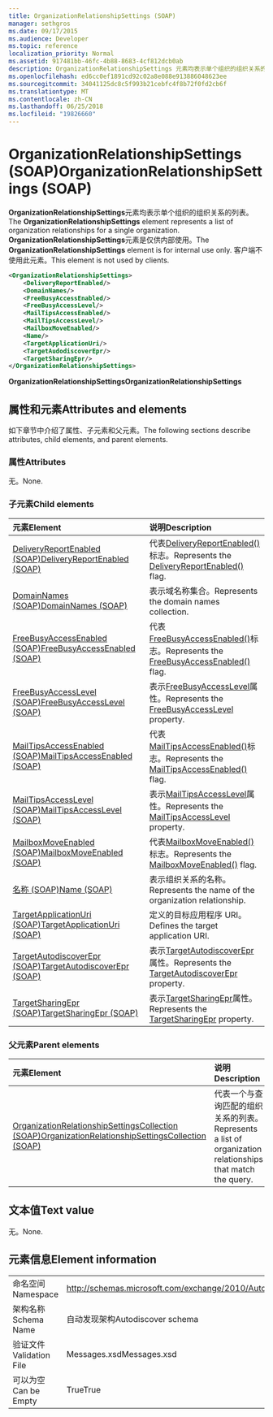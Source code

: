 ```yaml
---
title: OrganizationRelationshipSettings (SOAP)
manager: sethgros
ms.date: 09/17/2015
ms.audience: Developer
ms.topic: reference
localization_priority: Normal
ms.assetid: 917481bb-46fc-4b88-8683-4cf812dcb0ab
description: OrganizationRelationshipSettings 元素均表示单个组织的组织关系的列表。 OrganizationRelationshipSettings 元素是仅供内部使用。 客户端不使用此元素。
ms.openlocfilehash: ed6cc0ef1891cd92c02a8e088e913886048623ee
ms.sourcegitcommit: 34041125dc8c5f993b21cebfc4f8b72f0fd2cb6f
ms.translationtype: MT
ms.contentlocale: zh-CN
ms.lasthandoff: 06/25/2018
ms.locfileid: "19826660"
---
```

# <a name="organizationrelationshipsettings-soap"></a><span data-ttu-id="ed7cd-105">OrganizationRelationshipSettings (SOAP)</span><span class="sxs-lookup"><span data-stu-id="ed7cd-105">OrganizationRelationshipSettings (SOAP)</span></span>

<span data-ttu-id="ed7cd-106">**OrganizationRelationshipSettings**元素均表示单个组织的组织关系的列表。</span><span class="sxs-lookup"><span data-stu-id="ed7cd-106">The **OrganizationRelationshipSettings** element represents a list of organization relationships for a single organization.</span></span> <span data-ttu-id="ed7cd-107">**OrganizationRelationshipSettings**元素是仅供内部使用。</span><span class="sxs-lookup"><span data-stu-id="ed7cd-107">The **OrganizationRelationshipSettings** element is for internal use only.</span></span> <span data-ttu-id="ed7cd-108">客户端不使用此元素。</span><span class="sxs-lookup"><span data-stu-id="ed7cd-108">This element is not used by clients.</span></span> 
  
```XML
<OrganizationRelationshipSettings>
    <DeliveryReportEnabled/>
    <DomainNames/>
    <FreeBusyAccessEnabled/>
    <FreeBusyAccessLevel/>
    <MailTipsAccessEnabled/>
    <MailTipsAccessLevel/>
    <MailboxMoveEnabled/>
    <Name/>
    <TargetApplicationUri/>
    <TargetAudodiscoverEpr/>
    <TargetSharingEpr/>
</OrganizationRelationshipSettings>
```

 <span data-ttu-id="ed7cd-109">**OrganizationRelationshipSettings**</span><span class="sxs-lookup"><span data-stu-id="ed7cd-109">**OrganizationRelationshipSettings**</span></span>
## <a name="attributes-and-elements"></a><span data-ttu-id="ed7cd-110">属性和元素</span><span class="sxs-lookup"><span data-stu-id="ed7cd-110">Attributes and elements</span></span>

<span data-ttu-id="ed7cd-111">如下章节中介绍了属性、子元素和父元素。</span><span class="sxs-lookup"><span data-stu-id="ed7cd-111">The following sections describe attributes, child elements, and parent elements.</span></span>
  
### <a name="attributes"></a><span data-ttu-id="ed7cd-112">属性</span><span class="sxs-lookup"><span data-stu-id="ed7cd-112">Attributes</span></span>

<span data-ttu-id="ed7cd-113">无。</span><span class="sxs-lookup"><span data-stu-id="ed7cd-113">None.</span></span>
  
### <a name="child-elements"></a><span data-ttu-id="ed7cd-114">子元素</span><span class="sxs-lookup"><span data-stu-id="ed7cd-114">Child elements</span></span>

|<span data-ttu-id="ed7cd-115">**元素**</span><span class="sxs-lookup"><span data-stu-id="ed7cd-115">**Element**</span></span>|<span data-ttu-id="ed7cd-116">**说明**</span><span class="sxs-lookup"><span data-stu-id="ed7cd-116">**Description**</span></span>|
|:-----|:-----|
|[<span data-ttu-id="ed7cd-117">DeliveryReportEnabled (SOAP)</span><span class="sxs-lookup"><span data-stu-id="ed7cd-117">DeliveryReportEnabled (SOAP)</span></span>](deliveryreportenabled-soap.md) <br/> |<span data-ttu-id="ed7cd-118">代表[DeliveryReportEnabled()](https://msdn.microsoft.com/library/Microsoft.Exchange.SoapWebClient.AutoDiscover.OrganizationRelationshipSettings.DeliveryReportEnabled.aspx)标志。</span><span class="sxs-lookup"><span data-stu-id="ed7cd-118">Represents the [DeliveryReportEnabled()](https://msdn.microsoft.com/library/Microsoft.Exchange.SoapWebClient.AutoDiscover.OrganizationRelationshipSettings.DeliveryReportEnabled.aspx) flag.</span></span>  <br/> |
|[<span data-ttu-id="ed7cd-119">DomainNames (SOAP)</span><span class="sxs-lookup"><span data-stu-id="ed7cd-119">DomainNames (SOAP)</span></span>](domainnames-soap.md) <br/> |<span data-ttu-id="ed7cd-120">表示域名称集合。</span><span class="sxs-lookup"><span data-stu-id="ed7cd-120">Represents the domain names collection.</span></span>  <br/> |
|[<span data-ttu-id="ed7cd-121">FreeBusyAccessEnabled (SOAP)</span><span class="sxs-lookup"><span data-stu-id="ed7cd-121">FreeBusyAccessEnabled (SOAP)</span></span>](freebusyaccessenabled-soap.md) <br/> |<span data-ttu-id="ed7cd-122">代表[FreeBusyAccessEnabled()](https://msdn.microsoft.com/library/Microsoft.Exchange.SoapWebClient.AutoDiscover.OrganizationRelationshipSettings.FreeBusyAccessEnabled.aspx)标志。</span><span class="sxs-lookup"><span data-stu-id="ed7cd-122">Represents the [FreeBusyAccessEnabled()](https://msdn.microsoft.com/library/Microsoft.Exchange.SoapWebClient.AutoDiscover.OrganizationRelationshipSettings.FreeBusyAccessEnabled.aspx) flag.</span></span>  <br/> |
|[<span data-ttu-id="ed7cd-123">FreeBusyAccessLevel (SOAP)</span><span class="sxs-lookup"><span data-stu-id="ed7cd-123">FreeBusyAccessLevel (SOAP)</span></span>](freebusyaccesslevel-soap.md) <br/> |<span data-ttu-id="ed7cd-124">表示[FreeBusyAccessLevel](https://msdn.microsoft.com/library/Microsoft.Exchange.Data.Directory.SystemConfiguration.OrganizationRelationship.FreeBusyAccessLevel.aspx)属性。</span><span class="sxs-lookup"><span data-stu-id="ed7cd-124">Represents the [FreeBusyAccessLevel](https://msdn.microsoft.com/library/Microsoft.Exchange.Data.Directory.SystemConfiguration.OrganizationRelationship.FreeBusyAccessLevel.aspx) property.</span></span>  <br/> |
|[<span data-ttu-id="ed7cd-125">MailTipsAccessEnabled (SOAP)</span><span class="sxs-lookup"><span data-stu-id="ed7cd-125">MailTipsAccessEnabled (SOAP)</span></span>](mailtipsaccessenabled-soap.md) <br/> |<span data-ttu-id="ed7cd-126">代表[MailTipsAccessEnabled()](https://msdn.microsoft.com/library/Microsoft.Exchange.SoapWebClient.AutoDiscover.OrganizationRelationshipSettings.MailTipsAccessEnabled.aspx)标志。</span><span class="sxs-lookup"><span data-stu-id="ed7cd-126">Represents the [MailTipsAccessEnabled()](https://msdn.microsoft.com/library/Microsoft.Exchange.SoapWebClient.AutoDiscover.OrganizationRelationshipSettings.MailTipsAccessEnabled.aspx) flag.</span></span>  <br/> |
|[<span data-ttu-id="ed7cd-127">MailTipsAccessLevel (SOAP)</span><span class="sxs-lookup"><span data-stu-id="ed7cd-127">MailTipsAccessLevel (SOAP)</span></span>](mailtipsaccesslevel-soap.md) <br/> |<span data-ttu-id="ed7cd-128">表示[MailTipsAccessLevel](https://msdn.microsoft.com/library/Microsoft.Exchange.Data.Directory.SystemConfiguration.OrganizationRelationship.MailTipsAccessLevel.aspx)属性。</span><span class="sxs-lookup"><span data-stu-id="ed7cd-128">Represents the [MailTipsAccessLevel](https://msdn.microsoft.com/library/Microsoft.Exchange.Data.Directory.SystemConfiguration.OrganizationRelationship.MailTipsAccessLevel.aspx) property.</span></span>  <br/> |
|[<span data-ttu-id="ed7cd-129">MailboxMoveEnabled (SOAP)</span><span class="sxs-lookup"><span data-stu-id="ed7cd-129">MailboxMoveEnabled (SOAP)</span></span>](mailboxmoveenabled-soap.md) <br/> |<span data-ttu-id="ed7cd-130">代表[MailboxMoveEnabled()](https://msdn.microsoft.com/library/Microsoft.Exchange.SoapWebClient.AutoDiscover.OrganizationRelationshipSettings.MailboxMoveEnabled.aspx)标志。</span><span class="sxs-lookup"><span data-stu-id="ed7cd-130">Represents the [MailboxMoveEnabled()](https://msdn.microsoft.com/library/Microsoft.Exchange.SoapWebClient.AutoDiscover.OrganizationRelationshipSettings.MailboxMoveEnabled.aspx) flag.</span></span>  <br/> |
|[<span data-ttu-id="ed7cd-131">名称 (SOAP)</span><span class="sxs-lookup"><span data-stu-id="ed7cd-131">Name (SOAP)</span></span>](name-soap.md) <br/> |<span data-ttu-id="ed7cd-132">表示组织关系的名称。</span><span class="sxs-lookup"><span data-stu-id="ed7cd-132">Represents the name of the organization relationship.</span></span>  <br/> |
|[<span data-ttu-id="ed7cd-133">TargetApplicationUri (SOAP)</span><span class="sxs-lookup"><span data-stu-id="ed7cd-133">TargetApplicationUri (SOAP)</span></span>](targetapplicationuri-soap.md) <br/> |<span data-ttu-id="ed7cd-134">定义的目标应用程序 URI。</span><span class="sxs-lookup"><span data-stu-id="ed7cd-134">Defines the target application URI.</span></span>  <br/> |
|[<span data-ttu-id="ed7cd-135">TargetAutodiscoverEpr (SOAP)</span><span class="sxs-lookup"><span data-stu-id="ed7cd-135">TargetAutodiscoverEpr (SOAP)</span></span>](targetautodiscoverepr-soap.md) <br/> |<span data-ttu-id="ed7cd-136">表示[TargetAutodiscoverEpr](https://msdn.microsoft.com/library/Microsoft.Exchange.Data.Directory.SystemConfiguration.OrganizationRelationship.TargetAutodiscoverEpr.aspx)属性。</span><span class="sxs-lookup"><span data-stu-id="ed7cd-136">Represents the [TargetAutodiscoverEpr](https://msdn.microsoft.com/library/Microsoft.Exchange.Data.Directory.SystemConfiguration.OrganizationRelationship.TargetAutodiscoverEpr.aspx) property.</span></span>  <br/> |
|[<span data-ttu-id="ed7cd-137">TargetSharingEpr (SOAP)</span><span class="sxs-lookup"><span data-stu-id="ed7cd-137">TargetSharingEpr (SOAP)</span></span>](targetsharingepr-soap.md) <br/> |<span data-ttu-id="ed7cd-138">表示[TargetSharingEpr](https://msdn.microsoft.com/library/Microsoft.Exchange.Data.Directory.SystemConfiguration.OrganizationRelationship.TargetSharingEpr.aspx)属性。</span><span class="sxs-lookup"><span data-stu-id="ed7cd-138">Represents the [TargetSharingEpr](https://msdn.microsoft.com/library/Microsoft.Exchange.Data.Directory.SystemConfiguration.OrganizationRelationship.TargetSharingEpr.aspx) property.</span></span>  <br/> |
   
### <a name="parent-elements"></a><span data-ttu-id="ed7cd-139">父元素</span><span class="sxs-lookup"><span data-stu-id="ed7cd-139">Parent elements</span></span>

|<span data-ttu-id="ed7cd-140">**元素**</span><span class="sxs-lookup"><span data-stu-id="ed7cd-140">**Element**</span></span>|<span data-ttu-id="ed7cd-141">**说明**</span><span class="sxs-lookup"><span data-stu-id="ed7cd-141">**Description**</span></span>|
|:-----|:-----|
|[<span data-ttu-id="ed7cd-142">OrganizationRelationshipSettingsCollection (SOAP)</span><span class="sxs-lookup"><span data-stu-id="ed7cd-142">OrganizationRelationshipSettingsCollection (SOAP)</span></span>](organizationrelationshipsettingscollection-soap.md) <br/> |<span data-ttu-id="ed7cd-143">代表一个与查询匹配的组织关系的列表。</span><span class="sxs-lookup"><span data-stu-id="ed7cd-143">Represents a list of organization relationships that match the query.</span></span>  <br/> |
   
## <a name="text-value"></a><span data-ttu-id="ed7cd-144">文本值</span><span class="sxs-lookup"><span data-stu-id="ed7cd-144">Text value</span></span>

<span data-ttu-id="ed7cd-145">无。</span><span class="sxs-lookup"><span data-stu-id="ed7cd-145">None.</span></span>
  
## <a name="element-information"></a><span data-ttu-id="ed7cd-146">元素信息</span><span class="sxs-lookup"><span data-stu-id="ed7cd-146">Element information</span></span>

|||
|:-----|:-----|
|<span data-ttu-id="ed7cd-147">命名空间</span><span class="sxs-lookup"><span data-stu-id="ed7cd-147">Namespace</span></span>  <br/> |http://schemas.microsoft.com/exchange/2010/Autodiscover  <br/> |
|<span data-ttu-id="ed7cd-148">架构名称</span><span class="sxs-lookup"><span data-stu-id="ed7cd-148">Schema Name</span></span>  <br/> |<span data-ttu-id="ed7cd-149">自动发现架构</span><span class="sxs-lookup"><span data-stu-id="ed7cd-149">Autodiscover schema</span></span>  <br/> |
|<span data-ttu-id="ed7cd-150">验证文件</span><span class="sxs-lookup"><span data-stu-id="ed7cd-150">Validation File</span></span>  <br/> |<span data-ttu-id="ed7cd-151">Messages.xsd</span><span class="sxs-lookup"><span data-stu-id="ed7cd-151">Messages.xsd</span></span>  <br/> |
|<span data-ttu-id="ed7cd-152">可以为空</span><span class="sxs-lookup"><span data-stu-id="ed7cd-152">Can be Empty</span></span>  <br/> |<span data-ttu-id="ed7cd-153">True</span><span class="sxs-lookup"><span data-stu-id="ed7cd-153">True</span></span>  <br/> |
   

